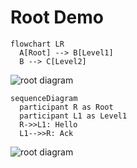 # Root Demo

```mermaid
flowchart LR
  A[Root] --> B[Level1]
  B --> C[Level2]
```


![root diagram](root_images/root-mermaid-1-e89ce6f26a.png)
<!-- mmd-rendered:root-mermaid-1-e89ce6f26a.png -->
```mermaid
sequenceDiagram
  participant R as Root
  participant L1 as Level1
  R->>L1: Hello
  L1-->>R: Ack
```

![root diagram](root_images/root-mermaid-2-c7e9103a4c.png)
<!-- mmd-rendered:root-mermaid-2-c7e9103a4c.png -->
